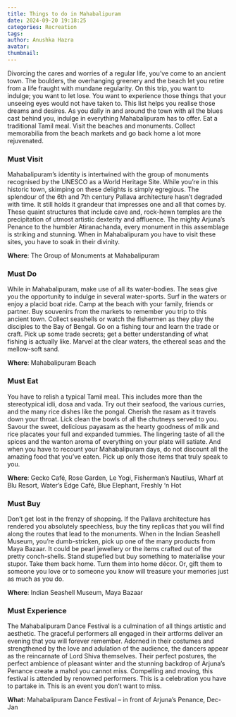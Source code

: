 ```yaml
---
title: Things to do in Mahabalipuram
date: 2024-09-20 19:18:25
categories: Recreation
tags:
author: Anushka Hazra
avatar:
thumbnail:
---
```

Divorcing the cares and worries of a regular life, you’ve come to an ancient town. The boulders, the overhanging greenery and the beach let you retire from a life fraught with mundane regularity. On this trip, you want to indulge; you want to let lose. You want to experience those things that your unseeing eyes would not have taken to. This list helps you realise those dreams and desires. As you dally in and around the town with all the blues cast behind you, indulge in everything Mahabalipuram has to offer. Eat a traditional Tamil meal. Visit the beaches and monuments. Collect memorabilia from the beach markets and go back home a lot more rejuvenated.

### Must Visit
Mahabalipuram’s identity is intertwined with the group of monuments recognised by the UNESCO as a World Heritage Site. While you’re in this historic town, skimping on these delights is simply egregious. The splendour of the 6th and 7th century Pallava architecture hasn’t degraded with time. It still holds it grandeur that impresses one and all that comes by. These quaint structures that include cave and, rock-hewn temples are the precipitation of utmost artistic dexterity and affluence. The mighty Arjuna’s Penance to the humbler Atiranachanda, every monument in this assemblage is striking and stunning. When in Mahabalipuram you have to visit these sites, you have to soak in their divinity.   

**Where**: The Group of Monuments at Mahabalipuram


### Must Do
While in Mahabalipuram, make use of all its water-bodies. The seas give you the opportunity to indulge in several water-sports. Surf in the waters or enjoy a placid boat ride. Camp at the beach with your family, friends or partner. Buy souvenirs from the markets to remember you trip to this ancient town. Collect seashells or watch the fishermen as they play the disciples to the Bay of Bengal. Go on a fishing tour and learn the trade or craft. Pick up some trade secrets; get a better understanding of what fishing is actually like. Marvel at the clear waters, the ethereal seas and the mellow-soft sand.

**Where**: Mahabalipuram Beach

### Must Eat
You have to relish a typical Tamil meal. This includes more than the stereotypical idli, dosa and vada. Try out their seafood, the various curries, and the many rice dishes like the pongal. Cherish the rasam as it travels down your throat. Lick clean the bowls of all the chutneys served to you. Savour the sweet, delicious payasam as the hearty goodness of milk and rice placates your full and expanded tummies. The lingering taste of all the spices and the wanton aroma of everything on your plate will satiate. And when you have to recount your Mahabalipuram days, do not discount all the amazing food that you’ve eaten. Pick up only those items that truly speak to you.

**Where**: Gecko Café, Rose Garden, Le Yogi, Fisherman’s Nautilus, Wharf at Blu Resort, Water’s Edge Café, Blue Elephant, Freshly ‘n Hot 

### Must Buy
Don’t get lost in the frenzy of shopping. If the Pallava architecture has rendered you absolutely speechless, buy the tiny replicas that you will find along the routes that lead to the monuments. When in the Indian Seashell Museum, you’re dumb-stricken, pick up one of the many products from Maya Bazaar. It could be pearl jewellery or the items crafted out of the pretty conch-shells. Stand stupefied but buy something to materialise your stupor. Take them back home. Turn them into home décor. Or, gift them to someone you love or to someone you know will treasure your memories just as much as you do. 

**Where**: Indian Seashell Museum, Maya Bazaar

### Must Experience
The Mahabalipuram Dance Festival is a culmination of all things artistic and aesthetic. The graceful performers all engaged in their artforms deliver an evening that you will forever remember. Adorned in their costumes and strengthened by the love and adulation of the audience, the dancers appear as the reincarnate of Lord Shiva themselves. Their perfect postures, the perfect ambience of pleasant winter and the stunning backdrop of Arjuna’s Penance create a mahol you cannot miss. Compelling and moving, this festival is attended by renowned performers. This is a celebration you have to partake in. This is an event you don’t want to miss.

**What**: Mahabalipuram Dance Festival – in front of Arjuna’s Penance, Dec-Jan